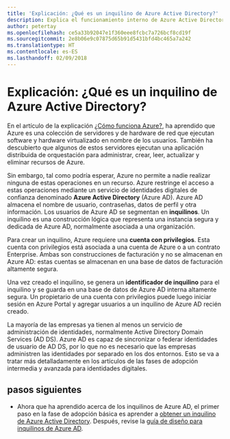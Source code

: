 ```yaml
---
title: 'Explicación: ¿Qué es un inquilino de Azure Active Directory?'
description: Explica el funcionamiento interno de Azure Active Directory para proporcionar una identidad como servicio (IDaaS) en Azure
author: petertay
ms.openlocfilehash: ce5a33b92047e1f360eee8fcbc7a726bcf8cd19f
ms.sourcegitcommit: 2e8b06e9c07875d65b91d5431bfd4bc465a7a242
ms.translationtype: HT
ms.contentlocale: es-ES
ms.lasthandoff: 02/09/2018
---
```

# <a name="explainer-what-is-an-azure-active-directory-tenant"></a>Explicación: ¿Qué es un inquilino de Azure Active Directory?

En el artículo de la explicación [¿Cómo funciona Azure?](azure-explainer.md), ha aprendido que Azure es una colección de servidores y de hardware de red que ejecutan software y hardware virtualizado en nombre de los usuarios. También ha descubierto que algunos de estos servidores ejecutan una aplicación distribuida de orquestación para administrar, crear, leer, actualizar y eliminar recursos de Azure.

Sin embargo, tal como podría esperar, Azure no permite a nadie realizar ninguna de estas operaciones en un recurso. Azure restringe el acceso a estas operaciones mediante un servicio de identidades digitales de confianza denominado **Azure Active Directory** (Azure AD). Azure AD almacena el nombre de usuario, contraseñas, datos de perfil y otra información. Los usuarios de Azure AD se segmentan en **inquilinos**. Un inquilino es una construcción lógica que representa una instancia segura y dedicada de Azure AD, normalmente asociada a una organización.

Para crear un inquilino, Azure requiere una **cuenta con privilegios**. Esta cuenta con privilegios está asociada a una cuenta de Azure o a un contrato Enterprise. Ambas son construcciones de facturación y no se almacenan en Azure AD: estas cuentas se almacenan en una base de datos de facturación altamente segura. 

Una vez creado el inquilino, se genera un **identificador de inquilino** para el inquilino y se guarda en una base de datos de Azure AD interna altamente segura. Un propietario de una cuenta con privilegios puede luego iniciar sesión en Azure Portal y agregar usuarios a un inquilino de Azure AD recién creado. 

La mayoría de las empresas ya tienen al menos un servicio de administración de identidades, normalmente Active Directory Domain Services (AD DS). Azure AD es capaz de sincronizar o federar identidades de usuario de AD DS, por lo que no es necesario que las empresas administren las identidades por separado en los dos entornos. Esto se va a tratar más detalladamente en los artículos de las fases de adopción intermedia y avanzada para identidades digitales.

## <a name="next-steps"></a>pasos siguientes

* Ahora que ha aprendido acerca de los inquilinos de Azure AD, el primer paso en la fase de adopción básica es aprender a [obtener un inquilino de Azure Active Directory][how-to-get-aad-tenant]. Después, revise la [guía de diseño para inquilinos de Azure AD](tenant.md).

<!-- Links -->
[how-to-get-aad-tenant]: /azure/active-directory/develop/active-directory-howto-tenant?toc=/azure/architecture/cloud-adoption-guide/toc.json